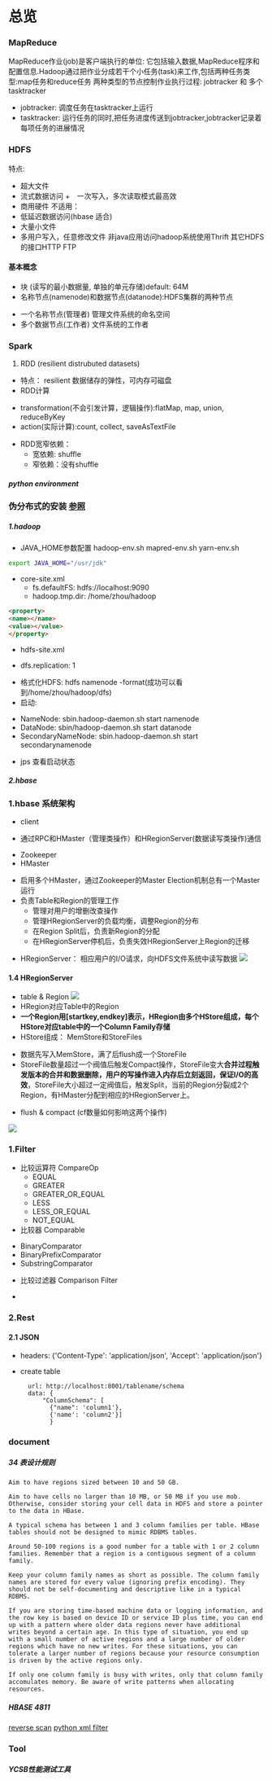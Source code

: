 # 总览

### MapReduce
MapReduce作业(job)是客户端执行的单位: 它包括输入数据,MapReduce程序和配置信息.Hadoop通过把作业分成若干个小任务(task)来工作,包括两种任务类型:map任务和reduce任务
两种类型的节点控制作业执行过程: jobtracker 和 多个tasktracker
- jobtracker: 调度任务在tasktracker上运行
- tasktracker: 运行任务的同时,把任务进度传送到jobtracker,jobtracker记录着每项任务的进展情况

### HDFS
特点:
- 超大文件
- 流式数据访问
 +　一次写入，多次读取模式最高效
- 商用硬件
不适用：
- 低延迟数据访问(hbase 适合)
- 大量小文件
- 多用户写入，任意修改文件
非java应用访问hadoop系统使用Thrift
其它HDFS的接口HTTP FTP
#### 基本概念
- 块 (读写的最小数据量, 单独的单元存储)default: 64M
- 名称节点(namenode)和数据节点(datanode):HDFS集群的两种节点
 + 一个名称节点(管理者)
      管理文件系统的命名空间
 + 多个数据节点(工作者)
      文件系统的工作者

### Spark
1. RDD (resilient distrubuted datasets)
- 特点： resilient 数据储存的弹性，可内存可磁盘
- RDD计算
 + transformation(不会引发计算，逻辑操作):flatMap, map, union, reduceByKey
 + action(实际计算):count, collect, saveAsTextFile
- RDD宽窄依赖：
  + 宽依赖: shuffle
  + 窄依赖：没有shuffle
##### python environment



### 伪分布式的安装  [参照](https://blog.csdn.net/hliq5399/article/details/78193113?utm_source=blogxgwz3)
##### 1.hadoop
- JAVA_HOME参数配置 hadoop-env.sh mapred-env.sh yarn-env.sh
```bash
export JAVA_HOME="/usr/jdk"
```
- core-site.xml
  + fs.defaultFS: hdfs://localhost:9090
  + hadoop.tmp.dir: /home/zhou/hadoop
```html
<property>
<name></name>
<value></value>
</property>
```
- hdfs-site.xml
 + dfs.replication: 1
- 格式化HDFS: hdfs namenode -format(成功可以看到/home/zhou/hadoop/dfs)
- 启动:
 + NameNode: sbin.hadoop-daemon.sh start namenode
 + DataNode: sbin/hadoop-daemon.sh start datanode
 + SecondaryNameNode: sbin.hadoop-daemon.sh start secondarynamenode
- jps 查看启动状态

##### 2.hbase


### 1.hbase 系统架构
- client
 + 通过RPC和HMaster（管理类操作）和HRegionServer(数据读写类操作)通信
- Zookeeper
- HMaster
 + 启用多个HMaster，通过Zookeeper的Master Election机制总有一个Master运行
 + 负责Table和Region的管理工作
    + 管理对用户的增删改查操作
    + 管理HRegionServer的负载均衡，调整Region的分布
    + 在Region Split后，负责新Region的分配
    + 在HRegionServer停机后，负责失效HRegionServer上Region的迁移
- HRegionServer： 相应用户的I/O请求，向HDFS文件系统中读写数据
![](assets/markdown-img-paste-20181011100622511.png)

#### 1.4 HRegionServer
- table & Region
![](assets/markdown-img-paste-20181011161419925.png)
- HRegion对应Table中的Region
- **一个Region用[startkey,endkey]表示，HRegion由多个HStore组成，每个HStore对应table中的一个Column Family存储**
- HStore组成： MemStore和StoreFiles
 + 数据先写入MemStore，满了后flush成一个StoreFile
 + StoreFile数量超过一个阀值后触发Compact操作，StoreFile变大**合并过程触发版本的合并和数据删除，用户的写操作进入内存后立刻返回，保证I/O的高效**，StoreFile大小超过一定阀值后，触发Split，当前的Region分裂成2个Region，有HMaster分配到相应的HRegionServer上。
- flush & compact (cf数量如何影响这两个操作)


![](assets/markdown-img-paste-20181011102240181.png)


### 1.Filter
- 比较运算符 CompareOp
   * EQUAL
   * GREATER
   * GREATER_OR_EQUAL
   * LESS
   * LESS_OR_EQUAL
   * NOT_EQUAL
- 比较器 Comparable
 * BinaryComparator
 * BinaryPrefixComparator
 * SubstringComparator
- 比较过滤器 Comparison Filter
 *


### 2.Rest
#### 2.1 JSON
- headers: {'Content-Type': 'application/json', 'Accept': 'application/json'}
- create table

        url: http://localhost:8001/tablename/schema
        data: {
            "ColumnSchema": [
              {"name": 'column1'},
              {'name': 'column2'}]
              }



### document
##### 34 表设计规则
    Aim to have regions sized between 10 and 50 GB.

    Aim to have cells no larger than 10 MB, or 50 MB if you use mob. Otherwise, consider storing your cell data in HDFS and store a pointer to the data in HBase.

    A typical schema has between 1 and 3 column families per table. HBase tables should not be designed to mimic RDBMS tables.

    Around 50-100 regions is a good number for a table with 1 or 2 column families. Remember that a region is a contiguous segment of a column family.

    Keep your column family names as short as possible. The column family names are stored for every value (ignoring prefix encoding). They should not be self-documenting and descriptive like in a typical RDBMS.

    If you are storing time-based machine data or logging information, and the row key is based on device ID or service ID plus time, you can end up with a pattern where older data regions never have additional writes beyond a certain age. In this type of situation, you end up with a small number of active regions and a large number of older regions which have no new writes. For these situations, you can tolerate a larger number of regions because your resource consumption is driven by the active regions only.

    If only one column family is busy with writes, only that column family accomulates memory. Be aware of write patterns when allocating resources.

##### HBASE 4811
[reverse scan](https://issues.apache.org/jira/browse/HBASE-4811)
[python xml filter](https://stackoverflow.com/questions/9302097/hbase-rest-filter-singlecolumnvaluefilter/11414064#11414064)

### Tool
##### YCSB性能测试工具

